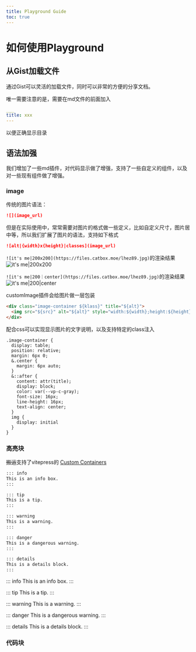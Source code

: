 ```yaml
---
title: Playground Guide
toc: true
---
```


# 如何使用Playground

## 从Gist加载文件

通过Gist可以灵活的加载文件，同时可以非常的方便的分享文档。

唯一需要注意的是，需要在md文件的前面加入
``` yaml
___
title: xxx
---
```
以便正确显示目录


## 语法加强

我们增加了一些md插件，对代码显示做了增强，支持了一些自定义的组件，以及对一些现有组件做了增强。

### image

传统的图片语法：
``` markdown
![](image_url)
```

但是在实际使用中，常常需要对图片的格式做一些定义，比如自定义尺寸，图片居中等，所以我们扩展了图片的语法，支持如下格式

``` markdown
![alt|{width}x{height}|classes](image_url)
```

`![it's me|200x200](https://files.catbox.moe/lhez89.jpg)`的渲染结果
![it's me|200x200](https://files.catbox.moe/lhez89.jpg)

`![it's me|200｜center](https://files.catbox.moe/lhez89.jpg)`的渲染结果
![it's me|200|center](https://files.catbox.moe/lhez89.jpg)

customImage插件会给图片做一层包装

```html
<div class="image-container ${klass}" title="${alt}">
  <img src="${src}" alt="${alt}" style="width:${width};height:${height}"/>
</div>
```

配合css可以实现显示图片的文字说明，以及支持特定的class注入

```less
.image-container {
  display: table;
  position: relative;
  margin: 6px 0;
  &.center {
    margin: 6px auto;
  }
  &::after {
    content: attr(title);
    display: block;
    color: var(--vp-c-gray);
    font-size: 16px;
    line-height: 16px;
    text-align: center;
  }
  img {
    display: initial
  }
}
```

### 高亮块
~~搬运~~支持了vitepress的 [Custom Containers](https://vitepress.dev/guide/markdown#custom-containers)

``` markdown
::: info
This is an info box.
:::

::: tip
This is a tip.
:::

::: warning
This is a warning.
:::

::: danger
This is a dangerous warning.
:::

::: details
This is a details block.
:::
```

::: info
This is an info box.
:::

::: tip
This is a tip.
:::

::: warning
This is a warning.
:::

::: danger
This is a dangerous warning.
:::

::: details
This is a details block.
:::


### 代码块
